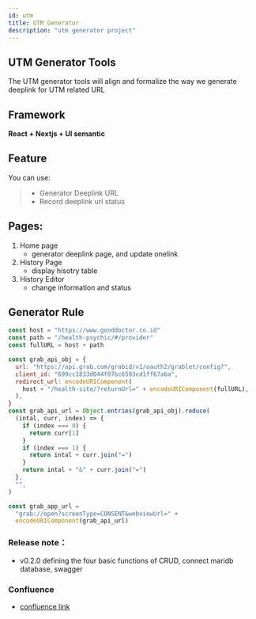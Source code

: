 ```yaml
---
id: utm
title: UTM Generator
description: "utm generator project"
---
```


## UTM Generator Tools

The UTM generator tools will align and formalize the way we generate deeplink
for UTM related URL

## Framework

**React + Nextjs + UI semantic**

## Feature

You can use:

> - Generator Deeplink URL
> - Record deeplink url status

## Pages:

1. Home page
   - generator deeplink page, and update onelink
2. History Page
   - display hisotry table
3. History Editor
   - change information and status

## Generator Rule

```js
const host = "https://www.gooddoctor.co.id"
const path = "/health-psychic/#/provider"
const fullURL = host + path

const grab_api_obj = {
  url: "https://api.grab.com/grabid/v1/oauth2/grablet/config?",
  client_id: "699cc1833d044f07bc6593cd1ff67a6a",
  redirect_url: encodeURIComponent(
    host + "/health-site/?returnUrl=" + encodeURIComponent(fullURL),
  ),
}
const grab_api_url = Object.entries(grab_api_obj).reduce(
  (intal, curr, index) => {
    if (index === 0) {
      return curr[1]
    }
    if (index === 1) {
      return intal + curr.join("=")
    }
    return intal + "&" + curr.join("=")
  },
  "",
)

const grab_app_url =
  "grab://open?screenType=CONSENT&webviewUrl=" +
  encodeURIComponent(grab_api_url)
```

### Release note：

- v0.2.0 defining the four basic functions of CRUD, connect maridb database,
  swagger

### Confluence

- [confluence link](http://doc.gooddoctor.local/display/TECH/UTM+generator+tools)
